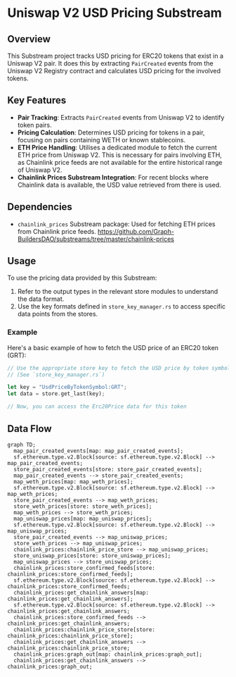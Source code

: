 # Uniswap V2 USD Pricing Substream

## Overview
This Substream project tracks USD pricing for ERC20 tokens that exist in a Uniswap V2 pair. It does this by extracting `PairCreated` events from the Uniswap V2 Registry contract and calculates USD pricing for the involved tokens.

## Key Features
- **Pair Tracking**: Extracts `PairCreated` events from Uniswap V2 to identify token pairs.
- **Pricing Calculation**: Determines USD pricing for tokens in a pair, focusing on pairs containing WETH or known stablecoins.
- **ETH Price Handling**: Utilises a dedicated module to fetch the current ETH price from Uniswap V2. This is necessary for pairs involving ETH, as Chainlink price feeds are not available for the entire historical range of Uniswap V2.
- **Chainlink Prices Substream Integration**: For recent blocks where Chainlink data is available, the USD value retrieved from there is used.

## Dependencies
- `chainlink_prices` Substream package: Used for fetching ETH prices from Chainlink price feeds. https://github.com/Graph-BuildersDAO/substreams/tree/master/chainlink-prices

## Usage
To use the pricing data provided by this Substream:
1. Refer to the output types in the relevant store modules to understand the data format.
2. Use the key formats defined in `store_key_manager.rs` to access specific data points from the stores.

### Example
Here's a basic example of how to fetch the USD price of an ERC20 token (GRT):

```rust
// Use the appropriate store key to fetch the USD price by token symbol
// (See `store_key_manager.rs`)

let key = "UsdPriceByTokenSymbol:GRT";
let data = store.get_last(key);

// Now, you can access the Erc20Price data for this token
```

## Data Flow

```mermaid
graph TD;
  map_pair_created_events[map: map_pair_created_events];
  sf.ethereum.type.v2.Block[source: sf.ethereum.type.v2.Block] --> map_pair_created_events;
  store_pair_created_events[store: store_pair_created_events];
  map_pair_created_events --> store_pair_created_events;
  map_weth_prices[map: map_weth_prices];
  sf.ethereum.type.v2.Block[source: sf.ethereum.type.v2.Block] --> map_weth_prices;
  store_pair_created_events --> map_weth_prices;
  store_weth_prices[store: store_weth_prices];
  map_weth_prices --> store_weth_prices;
  map_uniswap_prices[map: map_uniswap_prices];
  sf.ethereum.type.v2.Block[source: sf.ethereum.type.v2.Block] --> map_uniswap_prices;
  store_pair_created_events --> map_uniswap_prices;
  store_weth_prices --> map_uniswap_prices;
  chainlink_prices:chainlink_price_store --> map_uniswap_prices;
  store_uniswap_prices[store: store_uniswap_prices];
  map_uniswap_prices --> store_uniswap_prices;
  chainlink_prices:store_confirmed_feeds[store: chainlink_prices:store_confirmed_feeds];
  sf.ethereum.type.v2.Block[source: sf.ethereum.type.v2.Block] --> chainlink_prices:store_confirmed_feeds;
  chainlink_prices:get_chainlink_answers[map: chainlink_prices:get_chainlink_answers];
  sf.ethereum.type.v2.Block[source: sf.ethereum.type.v2.Block] --> chainlink_prices:get_chainlink_answers;
  chainlink_prices:store_confirmed_feeds --> chainlink_prices:get_chainlink_answers;
  chainlink_prices:chainlink_price_store[store: chainlink_prices:chainlink_price_store];
  chainlink_prices:get_chainlink_answers --> chainlink_prices:chainlink_price_store;
  chainlink_prices:graph_out[map: chainlink_prices:graph_out];
  chainlink_prices:get_chainlink_answers --> chainlink_prices:graph_out;
```